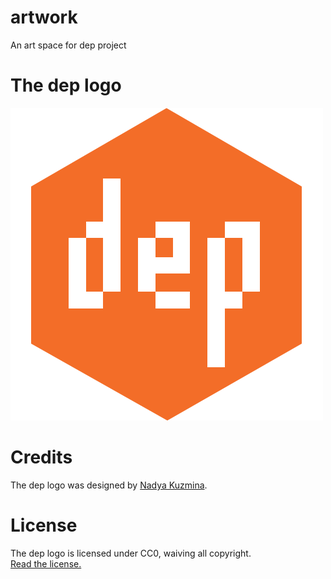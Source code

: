 # artwork
An art space for dep project

# The dep logo
 
<img src="logo-500x500.png" alt="dep" width="500" height="500">

# Credits

The dep logo was designed by [Nadya Kuzmina](http://nadyakuzmina.com/).  

# License

The dep logo is licensed under CC0, waiving all copyright.  
[Read the license.](../LICENSE-logo.md)
